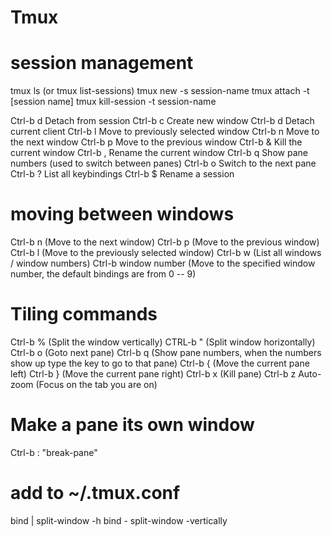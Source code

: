 
# Tmux 

# session management
tmux ls (or tmux list-sessions)
tmux new -s session-name
tmux attach -t [session name]
tmux kill-session -t session-name

Ctrl-b d Detach from session
Ctrl-b c Create new window
Ctrl-b d Detach current client
Ctrl-b l Move to previously selected window
Ctrl-b n Move to the next window
Ctrl-b p Move to the previous window
Ctrl-b & Kill the current window
Ctrl-b , Rename the current window
Ctrl-b q Show pane numbers (used to switch between panes)
Ctrl-b o Switch to the next pane
Ctrl-b ? List all keybindings
Ctrl-b $ Rename a session

# moving between windows
Ctrl-b n (Move to the next window)
Ctrl-b p (Move to the previous window)
Ctrl-b l (Move to the previously selected window)
Ctrl-b w (List all windows / window numbers)
Ctrl-b window number (Move to the specified window number, the default bindings are from 0 -- 9)

# Tiling commands
Ctrl-b % (Split the window vertically)
CTRL-b " (Split window horizontally)
Ctrl-b o (Goto next pane)
Ctrl-b q (Show pane numbers, when the numbers show up type the key to go to that pane)
Ctrl-b { (Move the current pane left)
Ctrl-b } (Move the current pane right)
Ctrl-b x (Kill pane)
Ctrl-b z Auto-zoom (Focus on the tab you are on)

# Make a pane its own window
Ctrl-b : "break-pane"

# add to ~/.tmux.conf
bind | split-window -h
bind - split-window -vertically
